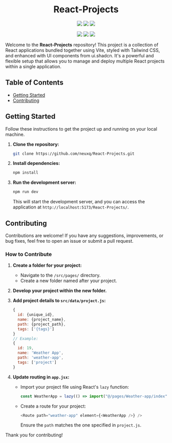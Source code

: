 
<h1 align="center">
  <b>React-Projects</b>
</h1>

<p align="center">
   <a href="https://github.com/neuxq/React-Project/stargazers"><img src="https://img.shields.io/github/stars/neuxq/React-Project?colorA=363a4f&colorB=b7bdf8&style=for-the-badge"></a>
  <a href="https://github.com/neuxq/React-Project/commits/"><img src="https://img.shields.io/github/last-commit/neuxq/React-Project?colorA=363a4f&colorB=b7bdf8&style=for-the-badge"></a>
  <img src='https://img.shields.io/github/languages/top/neuxq/React-Project?style=for-the-badge&labelColor=363a4f&color=b7bdf8'>
</p>
<p align="center">
  <a href="https://tailwindcss.com"><img src="https://img.shields.io/badge/Tailwind_CSS-38B2AC?style=for-the-badge&logo=tailwind-css&logoColor=white"></a>
  <a href="https://reactjs.org/"><img src="https://img.shields.io/badge/React-20232A?style=for-the-badge&logo=react&logoColor=61DAFB"></a>
  <a href="https://vitejs.dev/"><img src='https://img.shields.io/badge/vite-%23646CFF.svg?style=for-the-badge&logo=vite&logoColor=white'></a>
</p>

Welcome to the **React-Projects** repository! This project is a collection of React applications bundled together using Vite, styled with Tailwind CSS, and enhanced with UI components from ui.shadcn. It's a powerful and flexible setup that allows you to manage and deploy multiple React projects within a single application.

## Table of Contents

- [Getting Started](#getting-started)
- [Contributing](#contributing)

## Getting Started

Follow these instructions to get the project up and running on your local machine.

1. **Clone the repository:**

   ```bash
   git clone https://github.com/neuxq/React-Projects.git
   ```

2. **Install dependencies:**

   ```bash
   npm install
   ```

3. **Run the development server:**

   ```bash
   npm run dev
   ```

   This will start the development server, and you can access the application at `http://localhost:5173/React-Projects/`.

## Contributing

Contributions are welcome! If you have any suggestions, improvements, or bug fixes, feel free to open an issue or submit a pull request.

### How to Contribute

1. **Create a folder for your project:**
   - Navigate to the `/src/pages/` directory.
   - Create a new folder named after your project.

2. **Develop your project within the new folder.**

3. **Add project details to `src/data/project.js`:**
   ```js
   {
     id: {unique_id},
     name: {project_name},
     path: {project_path},
     tags: ['{tags}']
   }
   // Example:
   {
     id: 19,
     name: 'Weather App',
     path: 'weather-app',
     tags: ['project']
   }
   ```

4. **Update routing in `app.jsx`:**
   - Import your project file using React's `lazy` function:
     ```js
     const WeatherApp = lazy(() => import("@/pages/Weather-app/index"));
     ```
   - Create a route for your project:
     ```js
     <Route path="weather-app" element={<WeatherApp />} />
     ```
     Ensure the `path` matches the one specified in `project.js`.

Thank you for contributing!
